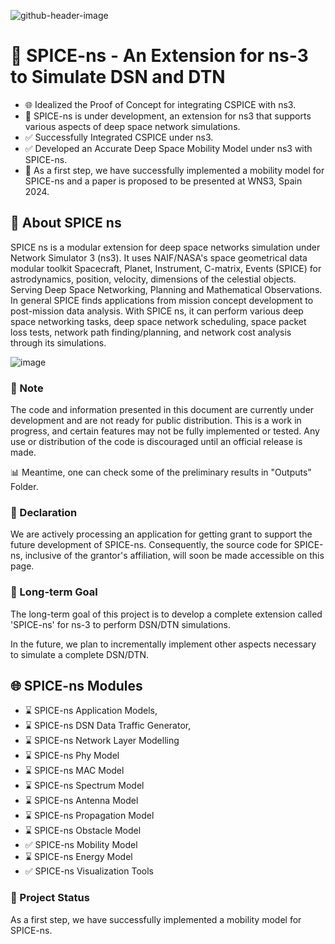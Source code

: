 ![github-header-image](https://github.com/PandiaJason/SPICE-ns-Project/assets/100123063/eb9d6a10-7491-45c6-a8f6-1dbb78f8f029)


# 📡 SPICE-ns - An Extension for ns-3 to Simulate DSN and DTN


- 🌐 Idealized the Proof of Concept for integrating CSPICE with ns3.
- 🚧 SPICE-ns is under development, an extension for ns3 that supports various aspects of deep space network simulations.
- ✅ Successfully Integrated CSPICE under ns3.
- ✅ Developed an Accurate Deep Space Mobility Model under ns3 with SPICE-ns.
- 🚀 As a first step, we have successfully implemented a mobility model for SPICE-ns and a paper is proposed to be presented at WNS3, Spain 2024.

## 📡 About SPICE ns
SPICE ns is a modular extension for deep space networks simulation under Network Simulator 3 (ns3). It uses NAIF/NASA's space geometrical data modular toolkit Spacecraft, Planet, Instrument, C-matrix, Events (SPICE)  for astrodynamics, position, velocity, dimensions of the celestial objects. Serving Deep Space Networking, Planning and Mathematical Observations. In general SPICE finds applications from mission concept development to post-mission data analysis. With SPICE ns, it can perform various deep space networking tasks, deep space network scheduling, space packet loss tests, network path finding/planning, and network cost analysis through its simulations.

![image](https://github.com/PandiaJason/SPICE-ns-Project/assets/100123063/ccc75658-b665-4c3f-a8fe-c60ff24cefd8)

### 🚧 Note 
The code and information presented in this document are currently under development and are not ready for public distribution. This is a work in progress, and certain features may not be fully implemented or tested. Any use or distribution of the code is discouraged until an official release is made.

📊 Meantime, one can check some of the preliminary results in "Outputs" Folder.

### 📜 Declaration
We are actively processing an application for getting grant to support the future development of SPICE-ns. Consequently, the source code for SPICE-ns, inclusive of the grantor's affiliation, will soon be made accessible on this page.

### 🎯 Long-term Goal

The long-term goal of this project is to develop a complete extension called 'SPICE-ns' for ns-3 to perform DSN/DTN simulations.

In the future, we plan to incrementally implement other aspects necessary to simulate a complete DSN/DTN.

## 🌐 SPICE-ns Modules 
 
- ⌛ SPICE-ns Application Models,
- ⌛ SPICE-ns DSN Data Traffic Generator,
- ⌛ SPICE-ns Network Layer Modelling
- ⌛ SPICE-ns Phy Model
- ⌛ SPICE-ns MAC Model
- ⌛ SPICE-ns Spectrum Model
- ⌛ SPICE-ns Antenna Model
- ⌛ SPICE-ns Propagation Model
- ⌛ SPICE-ns Obstacle Model
- ✅ SPICE-ns Mobility Model
- ⌛ SPICE-ns Energy Model
- ✅ SPICE-ns Visualization Tools

   
### 🚀 Project Status 

As a first step, we have successfully implemented a mobility model for SPICE-ns.

